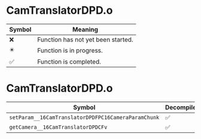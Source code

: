 # CamTranslatorDPD.o
| Symbol | Meaning 
| ------------- | ------------- 
| :x: | Function has not yet been started. 
| :eight_pointed_black_star: | Function is in progress. 
| :white_check_mark: | Function is completed. 


# CamTranslatorDPD.o
| Symbol | Decompiled? |
| ------------- | ------------- |
| `setParam__16CamTranslatorDPDFPC16CameraParamChunk` | :white_check_mark: |
| `getCamera__16CamTranslatorDPDCFv` | :white_check_mark: |
